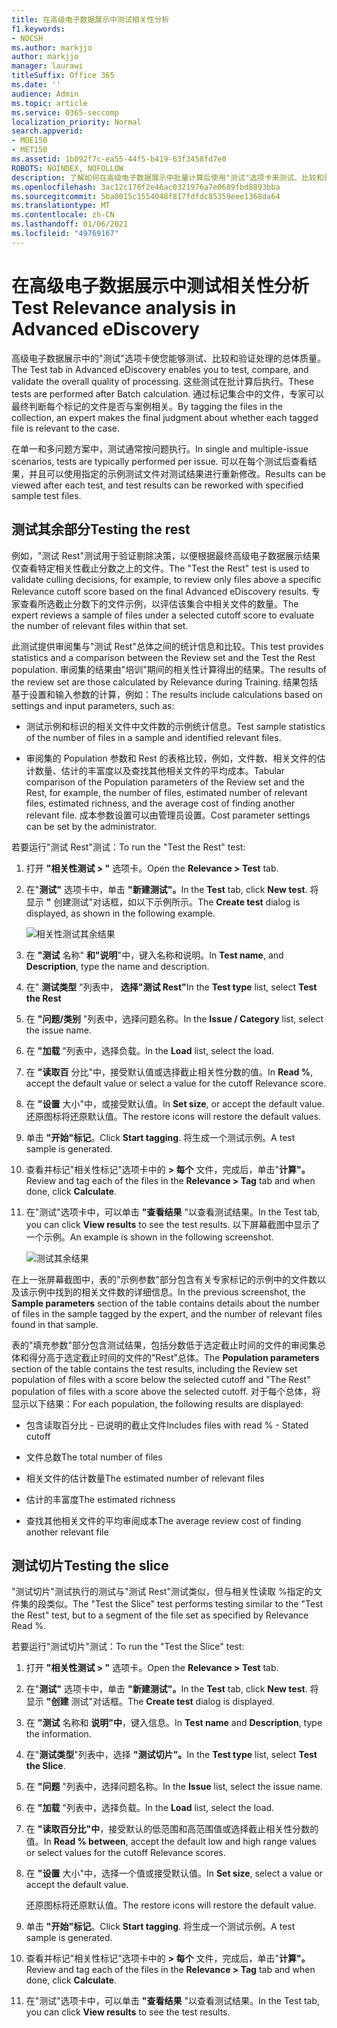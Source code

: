 ```yaml
---
title: 在高级电子数据展示中测试相关性分析
f1.keywords:
- NOCSH
ms.author: markjjo
author: markjjo
manager: laurawi
titleSuffix: Office 365
ms.date: ''
audience: Admin
ms.topic: article
ms.service: O365-seccomp
localization_priority: Normal
search.appverid:
- MOE150
- MET150
ms.assetid: 1b092f7c-ea55-44f5-b419-63f3458fd7e0
ROBOTS: NOINDEX, NOFOLLOW
description: 了解如何在高级电子数据展示中批量计算后使用"测试"选项卡来测试、比较和验证处理的总体质量。
ms.openlocfilehash: 3ac12c176f2e46ac0321976a7e0689fbd8893bba
ms.sourcegitcommit: 5ba0015c1554048f817fdfdc85359eee1368da64
ms.translationtype: MT
ms.contentlocale: zh-CN
ms.lasthandoff: 01/06/2021
ms.locfileid: "49769167"
---
```

# <a name="test-relevance-analysis-in-advanced-ediscovery"></a><span data-ttu-id="6878f-103">在高级电子数据展示中测试相关性分析</span><span class="sxs-lookup"><span data-stu-id="6878f-103">Test Relevance analysis in Advanced eDiscovery</span></span>
  
<span data-ttu-id="6878f-104">高级电子数据展示中的"测试"选项卡使您能够测试、比较和验证处理的总体质量。</span><span class="sxs-lookup"><span data-stu-id="6878f-104">The Test tab in Advanced eDiscovery enables you to test, compare, and validate the overall quality of processing.</span></span> <span data-ttu-id="6878f-105">这些测试在批计算后执行。</span><span class="sxs-lookup"><span data-stu-id="6878f-105">These tests are performed after Batch calculation.</span></span> <span data-ttu-id="6878f-106">通过标记集合中的文件，专家可以最终判断每个标记的文件是否与案例相关。</span><span class="sxs-lookup"><span data-stu-id="6878f-106">By tagging the files in the collection, an expert makes the final judgment about whether each tagged file is relevant to the case.</span></span>
  
<span data-ttu-id="6878f-107">在单一和多问题方案中，测试通常按问题执行。</span><span class="sxs-lookup"><span data-stu-id="6878f-107">In single and multiple-issue scenarios, tests are typically performed per issue.</span></span> <span data-ttu-id="6878f-108">可以在每个测试后查看结果，并且可以使用指定的示例测试文件对测试结果进行重新修改。</span><span class="sxs-lookup"><span data-stu-id="6878f-108">Results can be viewed after each test, and test results can be reworked with specified sample test files.</span></span>
  
## <a name="testing-the-rest"></a><span data-ttu-id="6878f-109">测试其余部分</span><span class="sxs-lookup"><span data-stu-id="6878f-109">Testing the rest</span></span>

<span data-ttu-id="6878f-110">例如，"测试 Rest"测试用于验证剔除决策，以便根据最终高级电子数据展示结果仅查看特定相关性截止分数之上的文件。</span><span class="sxs-lookup"><span data-stu-id="6878f-110">The "Test the Rest" test is used to validate culling decisions, for example, to review only files above a specific Relevance cutoff score based on the final Advanced eDiscovery results.</span></span> <span data-ttu-id="6878f-111">专家查看所选截止分数下的文件示例，以评估该集合中相关文件的数量。</span><span class="sxs-lookup"><span data-stu-id="6878f-111">The expert reviews a sample of files under a selected cutoff score to evaluate the number of relevant files within that set.</span></span>
  
<span data-ttu-id="6878f-112">此测试提供审阅集与"测试 Rest"总体之间的统计信息和比较。</span><span class="sxs-lookup"><span data-stu-id="6878f-112">This test provides statistics and a comparison between the Review set and the Test the Rest population.</span></span> <span data-ttu-id="6878f-113">审阅集的结果由"培训"期间的相关性计算得出的结果。</span><span class="sxs-lookup"><span data-stu-id="6878f-113">The results of the review set are those calculated by Relevance during Training.</span></span> <span data-ttu-id="6878f-114">结果包括基于设置和输入参数的计算，例如：</span><span class="sxs-lookup"><span data-stu-id="6878f-114">The results include calculations based on settings and input parameters, such as:</span></span>
  
- <span data-ttu-id="6878f-115">测试示例和标识的相关文件中文件数的示例统计信息。</span><span class="sxs-lookup"><span data-stu-id="6878f-115">Test sample statistics of the number of files in a sample and identified relevant files.</span></span>

- <span data-ttu-id="6878f-116">审阅集的 Population 参数和 Rest 的表格比较，例如，文件数、相关文件的估计数量、估计的丰富度以及查找其他相关文件的平均成本。</span><span class="sxs-lookup"><span data-stu-id="6878f-116">Tabular comparison of the Population parameters of the Review set and the Rest, for example, the number of files, estimated number of relevant files, estimated richness, and the average cost of finding another relevant file.</span></span> <span data-ttu-id="6878f-117">成本参数设置可以由管理员设置。</span><span class="sxs-lookup"><span data-stu-id="6878f-117">Cost parameter settings can be set by the administrator.</span></span>

<span data-ttu-id="6878f-118">若要运行"测试 Rest"测试：</span><span class="sxs-lookup"><span data-stu-id="6878f-118">To run the "Test the Rest" test:</span></span>

1. <span data-ttu-id="6878f-119">打开 **"相关性测试 \> "** 选项卡。</span><span class="sxs-lookup"><span data-stu-id="6878f-119">Open the **Relevance \> Test** tab.</span></span>

2. <span data-ttu-id="6878f-120">在"**测试"** 选项卡中，单击 **"新建测试"。**</span><span class="sxs-lookup"><span data-stu-id="6878f-120">In the **Test** tab, click **New test**.</span></span> <span data-ttu-id="6878f-121">将显示 **"** 创建测试"对话框，如以下示例所示。</span><span class="sxs-lookup"><span data-stu-id="6878f-121">The **Create test** dialog is displayed, as shown in the following example.</span></span>

    ![相关性测试其余结果](../media/46e6898a-f929-4fd0-88d9-6f91d04b6ce2.png)
  
3. <span data-ttu-id="6878f-123">在 **"测试** 名称" **和"说明**"中，键入名称和说明。</span><span class="sxs-lookup"><span data-stu-id="6878f-123">In **Test name**, and **Description**, type the name and description.</span></span>

4. <span data-ttu-id="6878f-124">在" **测试类型** "列表中， **选择"测试 Rest"**</span><span class="sxs-lookup"><span data-stu-id="6878f-124">In the **Test type** list, select **Test the Rest**</span></span>

5. <span data-ttu-id="6878f-125">在 **"问题/类别** "列表中，选择问题名称。</span><span class="sxs-lookup"><span data-stu-id="6878f-125">In the **Issue / Category** list, select the issue name.</span></span>

6. <span data-ttu-id="6878f-126">在 **"加载** "列表中，选择负载。</span><span class="sxs-lookup"><span data-stu-id="6878f-126">In the **Load** list, select the load.</span></span> 

7. <span data-ttu-id="6878f-127">在 **"读取百** 分比"中，接受默认值或选择截止相关性分数的值。</span><span class="sxs-lookup"><span data-stu-id="6878f-127">In **Read %**, accept the default value or select a value for the cutoff Relevance score.</span></span> 

8. <span data-ttu-id="6878f-128">在 **"设置** 大小"中，或接受默认值。</span><span class="sxs-lookup"><span data-stu-id="6878f-128">In **Set size**, or accept the default value.</span></span> <span data-ttu-id="6878f-129">还原图标将还原默认值。</span><span class="sxs-lookup"><span data-stu-id="6878f-129">The restore icons will restore the default values.</span></span>

9. <span data-ttu-id="6878f-130">单击 **"开始"标记**。</span><span class="sxs-lookup"><span data-stu-id="6878f-130">Click **Start tagging**.</span></span> <span data-ttu-id="6878f-131">将生成一个测试示例。</span><span class="sxs-lookup"><span data-stu-id="6878f-131">A test sample is generated.</span></span>

10. <span data-ttu-id="6878f-132">查看并标记"相关性标记"选项卡中的 **\> 每个** 文件，完成后，单击"**计算"。**</span><span class="sxs-lookup"><span data-stu-id="6878f-132">Review and tag each of the files in the **Relevance \> Tag** tab and when done, click **Calculate**.</span></span>

11. <span data-ttu-id="6878f-133">在"测试"选项卡中，可以单击 **"查看结果** "以查看测试结果。</span><span class="sxs-lookup"><span data-stu-id="6878f-133">In the Test tab, you can click **View results** to see the test results.</span></span> <span data-ttu-id="6878f-134">以下屏幕截图中显示了一个示例。</span><span class="sxs-lookup"><span data-stu-id="6878f-134">An example is shown in the following screenshot.</span></span>

    ![测试其余结果](../media/b95744a9-047d-4c29-992d-04fa7e58e58a.png)
  
<span data-ttu-id="6878f-136">在上一张屏幕截图中，表的"示例参数"部分包含有关专家标记的示例中的文件数以及该示例中找到的相关文件数的详细信息。</span><span class="sxs-lookup"><span data-stu-id="6878f-136">In the previous screenshot, the **Sample parameters** section of the table contains details about the number of files in the sample tagged by the expert, and the number of relevant files found in that sample.</span></span>
  
<span data-ttu-id="6878f-137">表的"填充参数"部分包含测试结果，包括分数低于选定截止时间的文件的审阅集总体和得分高于选定截止时间的文件的"Rest"总体。</span><span class="sxs-lookup"><span data-stu-id="6878f-137">The **Population parameters** section of the table contains the test results, including the Review set population of files with a score below the selected cutoff and "The Rest" population of files with a score above the selected cutoff.</span></span> <span data-ttu-id="6878f-138">对于每个总体，将显示以下结果：</span><span class="sxs-lookup"><span data-stu-id="6878f-138">For each population, the following results are displayed:</span></span>
  
- <span data-ttu-id="6878f-139">包含读取百分比 - 已说明的截止文件</span><span class="sxs-lookup"><span data-stu-id="6878f-139">Includes files with read % - Stated cutoff</span></span>

- <span data-ttu-id="6878f-140">文件总数</span><span class="sxs-lookup"><span data-stu-id="6878f-140">The total number of files</span></span>

- <span data-ttu-id="6878f-141">相关文件的估计数量</span><span class="sxs-lookup"><span data-stu-id="6878f-141">The estimated number of relevant files</span></span>

- <span data-ttu-id="6878f-142">估计的丰富度</span><span class="sxs-lookup"><span data-stu-id="6878f-142">The estimated richness</span></span>

- <span data-ttu-id="6878f-143">查找其他相关文件的平均审阅成本</span><span class="sxs-lookup"><span data-stu-id="6878f-143">The average review cost of finding another relevant file</span></span>

## <a name="testing-the-slice"></a><span data-ttu-id="6878f-144">测试切片</span><span class="sxs-lookup"><span data-stu-id="6878f-144">Testing the slice</span></span>

<span data-ttu-id="6878f-145">"测试切片"测试执行的测试与"测试 Rest"测试类似，但与相关性读取 %指定的文件集的段类似。</span><span class="sxs-lookup"><span data-stu-id="6878f-145">The "Test the Slice" test performs testing similar to the "Test the Rest" test, but to a segment of the file set as specified by Relevance Read %.</span></span>

<span data-ttu-id="6878f-146">若要运行"测试切片"测试：</span><span class="sxs-lookup"><span data-stu-id="6878f-146">To run the "Test the Slice" test:</span></span>
  
1. <span data-ttu-id="6878f-147">打开 **"相关性测试 \> "** 选项卡。</span><span class="sxs-lookup"><span data-stu-id="6878f-147">Open the **Relevance \> Test** tab.</span></span>

2. <span data-ttu-id="6878f-148">在"**测试"** 选项卡中，单击 **"新建测试"。**</span><span class="sxs-lookup"><span data-stu-id="6878f-148">In the **Test** tab, click **New test**.</span></span> <span data-ttu-id="6878f-149">将显示 **"创建** 测试"对话框。</span><span class="sxs-lookup"><span data-stu-id="6878f-149">The **Create test** dialog is displayed.</span></span>

3. <span data-ttu-id="6878f-150">在 **"测试** 名称和 **说明"中**，键入信息。</span><span class="sxs-lookup"><span data-stu-id="6878f-150">In **Test name** and **Description**, type the information.</span></span>

4. <span data-ttu-id="6878f-151">在"**测试类型**"列表中，选择 **"测试切片"。**</span><span class="sxs-lookup"><span data-stu-id="6878f-151">In the **Test type** list, select **Test the Slice**.</span></span>

5. <span data-ttu-id="6878f-152">在 **"问题** "列表中，选择问题名称。</span><span class="sxs-lookup"><span data-stu-id="6878f-152">In the **Issue** list, select the issue name.</span></span>

6. <span data-ttu-id="6878f-153">在 **"加载** "列表中，选择负载。</span><span class="sxs-lookup"><span data-stu-id="6878f-153">In the **Load** list, select the load.</span></span>

7. <span data-ttu-id="6878f-154">在 **"读取百分比"中**，接受默认的低范围和高范围值或选择截止相关性分数的值。</span><span class="sxs-lookup"><span data-stu-id="6878f-154">In **Read % between**, accept the default low and high range values or select values for the cutoff Relevance scores.</span></span>

8. <span data-ttu-id="6878f-155">在 **"设置** 大小"中，选择一个值或接受默认值。</span><span class="sxs-lookup"><span data-stu-id="6878f-155">In **Set size**, select a value or accept the default value.</span></span>

    <span data-ttu-id="6878f-156">还原图标将还原默认值。</span><span class="sxs-lookup"><span data-stu-id="6878f-156">The restore icons will restore the default value.</span></span>

9. <span data-ttu-id="6878f-157">单击 **"开始"标记**。</span><span class="sxs-lookup"><span data-stu-id="6878f-157">Click **Start tagging**.</span></span> <span data-ttu-id="6878f-158">将生成一个测试示例。</span><span class="sxs-lookup"><span data-stu-id="6878f-158">A test sample is generated.</span></span>

10. <span data-ttu-id="6878f-159">查看并标记"相关性标记"选项卡中的 **\> 每个** 文件，完成后，单击"**计算"。**</span><span class="sxs-lookup"><span data-stu-id="6878f-159">Review and tag each of the files in the **Relevance \> Tag** tab and when done, click **Calculate**.</span></span>

11. <span data-ttu-id="6878f-160">在"测试"选项卡中，可以单击 **"查看结果** "以查看测试结果。</span><span class="sxs-lookup"><span data-stu-id="6878f-160">In the Test tab, you can click **View results** to see the test results.</span></span>
